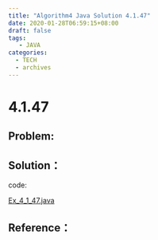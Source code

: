 ```yaml
---
title: "Algorithm4 Java Solution 4.1.47"
date: 2020-01-28T06:59:15+08:00
draft: false
tags:
   - JAVA
categories:
  - TECH
  - archives
---
```



# 4.1.47

## Problem:


## Solution：

code:

[Ex_4_1_47.java](./Ex_4_1_47.java)


## Reference：


